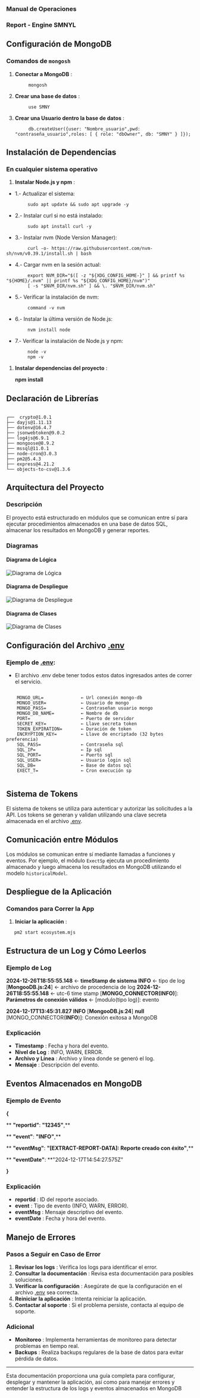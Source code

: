 ### Manual de Operaciones

### Report - Engine SMNYL

## Configuración de MongoDB

### Comandos de `mongosh`

1. **Conectar a MongoDB** :

   ```shell
        mongosh  
   ```
2. **Crear una base de datos** :

   ```shell
        use SMNY 
   ```
3. **Crear una Usuario dentro la base de datos** :

   ```shell
        db.createUser({user: "Nombre_usuario",pwd: "contraseña_usuario",roles: [ { role: "dbOwner", db: "SMNY" } ]});  
   ```

## Instalación de Dependencias

### En cualquier sistema operativo

1. **Instalar Node.js y npm** :

* 1.- Actualizar el sistema:

```shell
        sudo apt update && sudo apt upgrade -y
```

* 2.- Instalar curl si no está instalado:

```shell
        sudo apt install curl -y
```

* 3.- Instalar nvm (Node Version Manager):

```shell
        curl -o- https://raw.githubusercontent.com/nvm-sh/nvm/v0.39.1/install.sh | bash
```

* 4.- Cargar nvm en la sesión actual:

```shell
        export NVM_DIR="$([ -z "${XDG_CONFIG_HOME-}" ] && printf %s "${HOME}/.nvm" || printf %s "${XDG_CONFIG_HOME}/nvm")"
        [ -s "$NVM_DIR/nvm.sh" ] && \. "$NVM_DIR/nvm.sh"
```

* 5.- Verificar la instalación de nvm:

```shell
        command -v nvm
```

* 6.- Instalar la última versión de Node.js:

```shell
        nvm install node
```

* 7.- Verificar la instalación de Node.js y npm:

```shell
        node -v
        npm -v
```

1. **Instalar dependencias del proyecto** :

   **npm** **install**

## Declaración de Librerías

```shell

┌──  crypto@1.0.1
├── dayjs@1.11.13
├── dotenv@16.4.7
├── jsonwebtoken@9.0.2
├── log4js@6.9.1
├── mongoose@8.9.2
├── mssql@11.0.1
├── node-cron@3.0.3
├── pm2@5.4.3
├── express@4.21.2
└── objects-to-csv@1.3.6
```

## Arquitectura del Proyecto

### Descripción

El proyecto está estructurado en módulos que se comunican entre sí para ejecutar procedimientos almacenados en una base de datos SQL, almacenar los resultados en MongoDB y generar reportes.

### Diagramas

#### Diagrama de Lógica

![Diagrama de Lógica](vscode-file://vscode-app/path/to/logic-diagram.png)

#### Diagrama de Despliegue

![Diagrama de Despliegue](vscode-file://vscode-app/path/to/deployment-diagram.png)

#### Diagrama de Clases

![Diagrama de Clases](vscode-file://vscode-app/path/to/class-diagram.png)

## Configuración del Archivo [.env](vscode-file://vscode-app/c:/Users/crist/AppData/Local/Programs/Microsoft%20VS%20Code/resources/app/out/vs/code/electron-sandbox/workbench/workbench.html)

### Ejemplo de [.env](vscode-file://vscode-app/c:/Users/crist/AppData/Local/Programs/Microsoft%20VS%20Code/resources/app/out/vs/code/electron-sandbox/workbench/workbench.html):

* El archivo .env debe tener todos estos datos ingresados antes de correr el servicio.

```env

    MONGO_URL=              ← Url conexión mongo-db
    MONGO_USER=             ← Usuario de mongo
    MONGO_PASS=             ← Contraseñan usuario mongo
    MONGO_DB_NAME=          ← Nombre de db
    PORT=                   ← Puerto de servidor
    SECRET_KEY=             ← Llave secreta token 
    TOKEN_EXPIRATION=       ← Duración de token
    ENCRYPTION_KEY=         ← Llave de encriptado (32 bytes preferencia)
    SQL_PASS=               ← Contraseña sql  
    SQL_IP=                 ← Ip sql
    SQL_PORT=               ← Puerto sql
    SQL_USER=               ← Usuario login sql
    SQL_DB=                 ← Base de datos sql
    EXECT_T=                ← Cron execución sp
 
```

## Sistema de Tokens

El sistema de tokens se utiliza para autenticar y autorizar las solicitudes a la API. Los tokens se generan y validan utilizando una clave secreta almacenada en el archivo [.env](vscode-file://vscode-app/c:/Users/crist/AppData/Local/Programs/Microsoft%20VS%20Code/resources/app/out/vs/code/electron-sandbox/workbench/workbench.html).

## Comunicación entre Módulos

Los módulos se comunican entre sí mediante llamadas a funciones y eventos. Por ejemplo, el módulo `ExectSp` ejecuta un procedimiento almacenado y luego almacena los resultados en MongoDB utilizando el modelo `historicalModel`.

## Despliegue de la Aplicación

### Comandos para Correr la App

1. **Iniciar la aplicación** :

```shell
   pm2 start ecosystem.mjs
```

## Estructura de un Log y Cómo Leerlos

### Ejemplo de Log

**2024-12-26T18:55:55.148**                                                                      ← **timeStamp de sistema**
**INFO**                                                                                                       ← tipo de log
[**MongooDB.js:24**]                                                                                 ← archivo de procedencia de log
**2024-12-26T18:55:55.148**                                                                      ← utc-6 time stamp
 [**MONGO_CONNECTOR(INFO)**]: **Parámetros de conexión válidos**  ← [modulo(tipo log)]: evento

**2024-12-17T13:45:31.827** **INFO** [**MongooDB.js**:**24**] **null** [MONGO_CONNECTOR(**INFO**)]: Conexión exitosa a MongoDB

### Explicación

* **Timestamp** : Fecha y hora del evento.
* **Nivel de Log** : INFO, WARN, ERROR.
* **Archivo y Línea** : Archivo y línea donde se generó el log.
* **Mensaje** : Descripción del evento.

## Eventos Almacenados en MongoDB

### Ejemplo de Evento

**{**

**    **"reportid"**: **"12345"**,**

**    **"event"**: **"INFO"**,**

**    **"eventMsg"**: **"[EXTRACT-REPORT-DATA]: Reporte creado con éxito"**,**

**    **"eventDate"**: **"2024-12-17T14:54:27.575Z"

**}**

### Explicación

* **reportid** : ID del reporte asociado.
* **event** : Tipo de evento (INFO, WARN, ERROR).
* **eventMsg** : Mensaje descriptivo del evento.
* **eventDate** : Fecha y hora del evento.

## Manejo de Errores

### Pasos a Seguir en Caso de Error

1. **Revisar los logs** : Verifica los logs para identificar el error.
2. **Consultar la documentación** : Revisa esta documentación para posibles soluciones.
3. **Verificar la configuración** : Asegúrate de que la configuración en el archivo [.env](vscode-file://vscode-app/c:/Users/crist/AppData/Local/Programs/Microsoft%20VS%20Code/resources/app/out/vs/code/electron-sandbox/workbench/workbench.html) sea correcta.
4. **Reiniciar la aplicación** : Intenta reiniciar la aplicación.
5. **Contactar al soporte** : Si el problema persiste, contacta al equipo de soporte.

### Adicional

* **Monitoreo** : Implementa herramientas de monitoreo para detectar problemas en tiempo real.
* **Backups** : Realiza backups regulares de la base de datos para evitar pérdida de datos.

---

Esta documentación proporciona una guía completa para configurar, desplegar y mantener la aplicación, así como para manejar errores y entender la estructura de los logs y eventos almacenados en MongoDB
